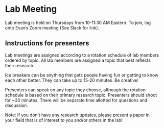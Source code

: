 # Lab Meeting

Lab meeting is held on Thursdays from 10-11:30 AM Eastern. To join, log onto Evan’s Zoom meeting (See Slack for link).

## Instructions for presenters
Lab meetings are assigned according to a rotation schedule of lab members ordered by topic.
All lab members are assigned a topic that best reflects their research.

Ice breakers can be anything that gets people having fun or getting to know each other better.
They can take up to 15-20 minutes. Be creative!

Presenters can speak on any topic they choose, although the rotation schedule is based on their primary research topic.
Presenters should shoot for ~30 minutes. There will be separate time allotted for questions and discussion.

Note: If you don’t have any research updates, please present a paper in your field that is of interest to you and/or others in the lab!
